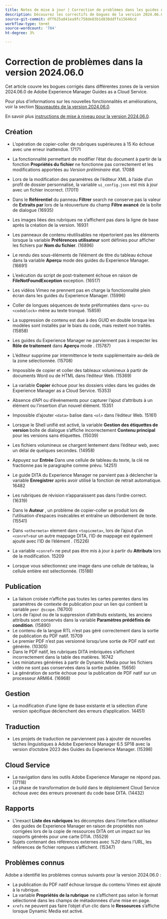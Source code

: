 ```yaml
---
title: Notes de mise à jour | Correction de problèmes dans les guides Adobe Experience Manager, version 2024.06.0
description: Découvrez les correctifs de bogues de la version 2024.06.0 de Adobe Experience Manager Guides as a Cloud Service.
source-git-commit: dff625a841ea9fc758de83b1d830ddffa15646cd
workflow-type: tm+mt
source-wordcount: '784'
ht-degree: 3%

---
```



# Correction de problèmes dans la version 2024.06.0

Cet article couvre les bogues corrigés dans différentes zones de la version 2024.06.0 de Adobe Experience Manager Guides as a Cloud Service.

Pour plus d’informations sur les nouvelles fonctionnalités et améliorations, voir la section [Nouveautés de la version 2024.06.0](whats-new-2024-06-0.md).

En savoir plus [instructions de mise à niveau pour la version 2024.06.0](upgrade-instructions-2024-06-0.md).

## Création

- L’opération de copier-coller de rubriques supérieures à 15 Ko échoue avec une erreur inattendue. 17171
- La fonctionnalité permettant de modifier l’état du document à partir de la fonction  **Propriétés du fichier** ne fonctionne pas correctement et les modifications apportées au *Version préliminaire* état. 17088
- Lors de la modification des paramètres de l’éditeur XML à l’aide d’un profil de dossier personnalisé, la variable `ui_config.json` est mis à jour avec un fichier incorrect. (17011)
- Dans le **Référentiel** du panneau **Filtrer** search ne conserve pas la valeur de **Extraits par** lors de la réouverture du champ **Filtre avancé** de la boîte de dialogue (16935)
- Les images liées des rubriques ne s’affichent pas dans la ligne de base après la création de la version. 16931
- Les panneaux de contenu réutilisables ne répertorient pas les éléments lorsque la variable **Préférences utilisateur** sont définies pour afficher les fichiers par **Nom du fichier**. (16896)
- Le rendu des sous-éléments de l’élément de titre du tableau échoue dans la variable **Aperçu** mode des guides du Experience Manager. (16691)
- L’exécution du script de post-traitement échoue en raison de **FileNotFoundException** exception. (16517)
- Les vidéos Vimeo ne prennent pas en charge la fonctionnalité plein écran dans les guides du Experience Manager. (15996)
- Coller de longues séquences de texte préformatées dans `<pre>` ou `<codeblock>` mène au texte tronqué. 15859)
- La suppression de contenu est due à des GUID en double lorsque les modèles sont installés par le biais du code, mais restent non traités. (15858)
- Les guides du Experience Manager ne parviennent pas à respecter les **Rôle de traitement** dans **Aperçu** mode . (15787)
- L’éditeur supprime par intermittence le texte supplémentaire au-delà de la zone sélectionnée.  (15708)
- Impossible de copier et coller des tableaux volumineux à partir de documents Word ou de HTML dans l’éditeur Web. (15369)
- La variable **Copier** échoue pour les dossiers vides dans les guides de Experience Manager as a Cloud Service. 15353)
- Absence d’API ou d’événements pour capturer l’ajout d’attributs à un élément ou l’insertion d’un nouvel élément. 15351
- Impossible d’ajouter `<data>` balise dans `<ol>` dans l’éditeur Web. 15161)
- Lorsque le Shell unifié est activé, la variable **Gestion des étiquettes de version** boîte de dialogue s’affiche incorrectement **Contenu principal** pour les versions sans étiquettes. (15039)
- Les fichiers volumineux se chargent lentement dans l’éditeur web, avec un délai de quelques secondes. (14958)
- Appuyez sur **Entrée** Dans une cellule de tableau du texte, la clé ne fractionne pas le paragraphe comme prévu. 14251)
- Le guide DITA du Experience Manager ne parvient pas à déclencher la variable **Enregistrer** après avoir utilisé la fonction de retrait automatique. 16482
- Les rubriques de révision n’apparaissent pas dans l’ordre correct. (16319)
- Dans le **Auteur** , un problème de copier-coller se produit lors de l’utilisation d’espaces insécables et entraîne un débordement de texte. (15541)

- Dans `<othermeta>` element dans `<topicmeta>`, lors de l’ajout d’un `<conref>`sur un autre mappage DITA, l’ID de mappage est également ajouté avec l’ID de l’élément . (15226)
- La variable `<conref>` ne peut pas être mis à jour à partir du **Attributs** lors de la modification. 15209
- Lorsque vous sélectionnez une image dans une cellule de tableau, la cellule entière est sélectionnée. (15188)

## Publication


- La liaison croisée n’affiche pas toutes les cartes parentes dans les paramètres de contexte de publication pour un lien qui contient la variable `peer @scope`. (16700)
- Lors de l’ajout ou de la suppression d’attributs existants, les anciens attributs sont conservés dans la variable **Paramètres prédéfinis de condition**. (15890)
- Le contenu de la langue RTL n’est pas géré correctement dans la sortie de publication du PDF natif. 15709
- Le premier PDF n’est pas versionné lorsqu’une sortie de PDF natif est générée. (10305)
- Dans le PDF natif, les rubriques DITA imbriquées s’affichent incorrectement dans la table des matières. 16742
- Les miniatures générées à partir de Dynamic Media pour les fichiers vidéo ne sont pas conservées dans la sortie publiée. 15656)
- La génération de sortie échoue pour la publication de PDF natif sur un processeur ARM64. (16968)

## Gestion

- La modification d’une ligne de base existante et la sélection d’une version spécifique déclenchent des erreurs d’application. 14451)

## Traduction

- Les projets de traduction ne parviennent pas à ajouter de nouvelles tâches linguistiques à Adobe Experience Manager 6.5 SP18 avec la version d’octobre 2023 des Guides du Experience Manager. (15398)

## Cloud Service

- La navigation dans les outils Adobe Experience Manager ne répond pas. (17118)
- La phase de transformation de build dans le déploiement Cloud Service échoue avec des erreurs provenant du code base DITA. (14432)

## Rapports

- L&#39;inexact **Liste des rubriques** les décomptes dans l’interface utilisateur des guides de Experience Manager en raison de propriétés non corrigées lors de la copie de ressources DITA ont un impact sur les rapports générés pour une carte DTIA. (15529)
- Sujets contenant des références externes avec *%20* dans l’URL, les références de fichier rompues s’affichent. (15347)


## Problèmes connus

Adobe a identifié les problèmes connus suivants pour la version 2024.06.0 :

- La publication du PDF natif échoue lorsque du contenu Vimeo est ajouté à la rubrique.
- La variable **Propriétés de la rubrique** ne s’affichent pas selon le format sélectionné dans les champs de métadonnées d’une mise en page.
- `xrefs` ne peuvent pas faire l’objet d’un clic dans le **Ressources** s’affiche lorsque Dynamic Media est activé.
